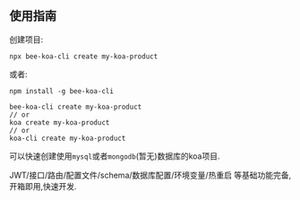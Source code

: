 ## 使用指南

创建项目:

```
npx bee-koa-cli create my-koa-product
```

或者:

```
npm install -g bee-koa-cli
```

```
bee-koa-cli create my-koa-product
// or
koa create my-koa-product
// or
koa-cli create my-koa-product
```

可以快速创建使用`mysql`或者`mongodb`(暂无)数据库的koa项目.

JWT/接口/路由/配置文件/schema/数据库配置/环境变量/热重启 等基础功能完备,开箱即用,快速开发.